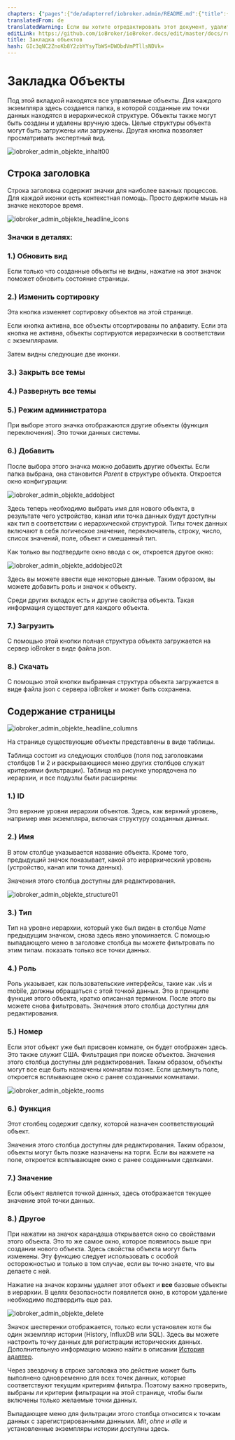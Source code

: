 ```yaml
---
chapters: {"pages":{"de/adapterref/iobroker.admin/README.md":{"title":{"de":"no title"},"content":"de/adapterref/iobroker.admin/README.md"},"de/adapterref/iobroker.admin/admin/tab-adapters.md":{"title":{"de":"Der Reiter Adapter"},"content":"de/adapterref/iobroker.admin/admin/tab-adapters.md"},"de/adapterref/iobroker.admin/admin/tab-instances.md":{"title":{"de":"Der Reiter Instanzen"},"content":"de/adapterref/iobroker.admin/admin/tab-instances.md"},"de/adapterref/iobroker.admin/admin/tab-objects.md":{"title":{"de":"Der Reiter Objekte"},"content":"de/adapterref/iobroker.admin/admin/tab-objects.md"},"de/adapterref/iobroker.admin/admin/tab-states.md":{"title":{"de":"Der Reiter Zustände"},"content":"de/adapterref/iobroker.admin/admin/tab-states.md"},"de/adapterref/iobroker.admin/admin/tab-groups.md":{"title":{"de":"Der Reiter Gruppen"},"content":"de/adapterref/iobroker.admin/admin/tab-groups.md"},"de/adapterref/iobroker.admin/admin/tab-users.md":{"title":{"de":"Der Reiter Benutzer"},"content":"de/adapterref/iobroker.admin/admin/tab-users.md"},"de/adapterref/iobroker.admin/admin/tab-events.md":{"title":{"de":"Der Reiter Ereignisse"},"content":"de/adapterref/iobroker.admin/admin/tab-events.md"},"de/adapterref/iobroker.admin/admin/tab-hosts.md":{"title":{"de":"Der Reiter Hosts"},"content":"de/adapterref/iobroker.admin/admin/tab-hosts.md"},"de/adapterref/iobroker.admin/admin/tab-enums.md":{"title":{"de":"Der Reiter Aufzählungen"},"content":"de/adapterref/iobroker.admin/admin/tab-enums.md"},"de/adapterref/iobroker.admin/admin/tab-log.md":{"title":{"de":"Der Reiter Log"},"content":"de/adapterref/iobroker.admin/admin/tab-log.md"},"de/adapterref/iobroker.admin/admin/tab-system.md":{"title":{"de":"Die Systemeinstellungen"},"content":"de/adapterref/iobroker.admin/admin/tab-system.md"}}}
translatedFrom: de
translatedWarning: Если вы хотите отредактировать этот документ, удалите поле «translationFrom», в противном случае этот документ будет снова автоматически переведен
editLink: https://github.com/ioBroker/ioBroker.docs/edit/master/docs/ru/adapterref/iobroker.admin/admin/tab-objects.md
title: Закладка объектов
hash: GIc3qNC2ZnoKb8Y2zbYYsyTbWS+DWObdVmPTllsNDVk=
---
```

# Закладка Объекты
Под этой вкладкой находятся все управляемые объекты. Для каждого экземпляра здесь создается папка, в которой созданные им точки данных находятся в иерархической структуре. Объекты также могут быть созданы и удалены вручную здесь. Целые структуры объекта могут быть загружены или загружены. Другая кнопка позволяет просматривать экспертный вид.

<span style="line-height: 1.5; text-align: justify;"></span>

![iobroker_admin_objekte_inhalt00](../../../../de/adapterref/iobroker.admin/admin/img/tab-objects_Inhalt00.jpg)

## Строка заголовка
Строка заголовка содержит значки для наиболее важных процессов. Для каждой иконки есть контекстная помощь. Просто держите мышь на значке некоторое время.

![iobroker_admin_objekte_headline_icons](../../../../de/adapterref/iobroker.admin/admin/img/tab-objects_Headline_Icons.jpg)

### **Значки в деталях:**
### **1.) Обновить вид**
Если только что созданные объекты не видны, нажатие на этот значок поможет обновить состояние страницы.

### **2.) Изменить сортировку**
Эта кнопка изменяет сортировку объектов на этой странице.

Если кнопка активна, все объекты отсортированы по алфавиту. Если эта кнопка не активна, объекты сортируются иерархически в соответствии с экземплярами.

Затем видны следующие две иконки.

### **3.) Закрыть все темы**
### **4.) Развернуть все темы**
### **5.) Режим администратора**
При выборе этого значка отображаются другие объекты (функция переключения). Это точки данных системы.

### **6.) Добавить**
После выбора этого значка можно добавить другие объекты.
Если папка выбрана, она становится _Parent_ в структуре объекта.
Откроется окно конфигурации:

![iobroker_admin_objekte_addobject](../../../../de/adapterref/iobroker.admin/admin/img/tab-objects_AddObject.jpg)

Здесь теперь необходимо выбрать имя для нового объекта, в результате чего устройство, канал или точка данных будут доступны как тип в соответствии с иерархической структурой.
Типы точек данных включают в себя логическое значение, переключатель, строку, число, список значений, поле, объект и смешанный тип.

Как только вы подтвердите окно ввода с ок, откроется другое окно:

![iobroker_admin_objekte_addobjec02t](../../../../de/adapterref/iobroker.admin/admin/img/tab-objects_AddObjec02t.jpg)

Здесь вы можете ввести еще некоторые данные. Таким образом, вы можете добавить роль и значок к объекту.

Среди других вкладок есть и другие свойства объекта.
Такая информация существует для каждого объекта.

### **7.) Загрузить**
С помощью этой кнопки полная структура объекта загружается на сервер ioBroker в виде файла json.

### **8.) Скачать**
С помощью этой кнопки выбранная структура объекта загружается в виде файла json с сервера ioBroker и может быть сохранена.

## Содержание страницы
![iobroker_admin_objekte_headline_columns](../../../../de/adapterref/iobroker.admin/admin/img/tab-objects_Headline_Columns.jpg)

На странице существующие объекты представлены в виде таблицы.

Таблица состоит из следующих столбцов (поля под заголовками столбцов 1 и 2 и раскрывающиеся меню других столбцов служат критериями фильтрации).
Таблица на рисунке упорядочена по иерархии, и все подузлы были расширены:

### **1.) ID**
Это верхние уровни иерархии объектов. Здесь, как верхний уровень, например
имя экземпляра, включая структуру созданных данных.

### **2.) Имя**
В этом столбце указывается название объекта. Кроме того, предыдущий значок показывает, какой это иерархический уровень (устройство, канал или точка данных).

Значения этого столбца доступны для редактирования.

![iobroker_admin_objekte_structure01](../../../../de/adapterref/iobroker.admin/admin/img/tab-objects_Structure01.jpg)

### **3.) Тип**
Тип на уровне иерархии, который уже был виден в столбце _Name_ предыдущим значком, снова здесь явно упоминается. С помощью выпадающего меню в заголовке столбца вы можете фильтровать по этим типам. показать только все точки данных.

### 4.) Роль
Роль указывает, как пользовательские интерфейсы, такие как .vis и mobile, должны обращаться с этой точкой данных.
Это в принципе функция этого объекта, кратко описанная термином.
После этого вы можете снова фильтровать. Значения этого столбца доступны для редактирования.

### **5.) Номер**
Если этот объект уже был присвоен комнате, он будет отображен здесь.
Это также служит США. Фильтрация при поиске объектов.
Значения этого столбца доступны для редактирования. Таким образом, объекты могут все еще быть назначены комнатам позже.
Если щелкнуть поле, откроется всплывающее окно с ранее созданными комнатами.

![iobroker_admin_objekte_rooms](../../../../de/adapterref/iobroker.admin/admin/img/tab-objects_Rooms.jpg)

### **6.) Функция**
Этот столбец содержит сделку, которой назначен соответствующий объект.

Значения этого столбца доступны для редактирования. Таким образом, объекты могут быть позже назначены на торги. Если вы нажмете на поле, откроется всплывающее окно с ранее созданными сделками.

### **7.) Значение**
Если объект является точкой данных, здесь отображается текущее значение этой точки данных.

### **8.) Другое**
При нажатии на значок карандаша открывается окно со свойствами этого объекта.
Это то же самое окно, которое появилось выше при создании нового объекта.
Здесь свойства объекта могут быть изменены. Эту функцию следует использовать с особой осторожностью и только в том случае, если вы точно знаете, что вы делаете с ней.

Нажатие на значок корзины удаляет этот объект и **все** базовые объекты в иерархии. В целях безопасности появляется окно, в котором удаление необходимо подтвердить еще раз.

![iobroker_admin_objekte_delete](../../../../de/adapterref/iobroker.admin/admin/img/tab-objects_delete.jpg)

Значок шестеренки отображается, только если установлен хотя бы один экземпляр истории (History, InfluxDB или SQL).
Здесь вы можете настроить точку данных для регистрации исторических данных. Дополнительную информацию можно найти в описании [История адаптер](http://www.iobroker.net/?page_id=144&lang=de).

Через звездочку в строке заголовка это действие может быть выполнено одновременно для всех точек данных, которые соответствуют текущим критериям фильтра. Поэтому важно проверить, выбраны ли критерии фильтрации на этой странице, чтобы были включены только желаемые точки данных.

Выпадающее меню для фильтрации этого столбца относится к точкам данных с зарегистрированными данными.
_Mit_, _ohne_ и _alle_ и установленные экземпляры истории доступны здесь.